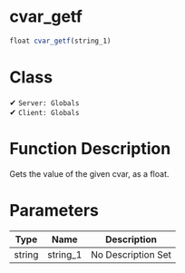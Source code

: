 # cvar_getf
```js	
float cvar_getf(string_1)
```
# Class
✔ `Server: Globals`  
✔ `Client: Globals`  

# Function Description
Gets the value of the given cvar, as a float.
# Parameters
Type|Name|Description
--|--|--
string|string_1|No Description Set

